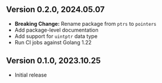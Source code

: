 ## Version 0.2.0, 2024.05.07

* **Breaking Change:** Rename package from `ptrs` to `pointers`
* Add package-level documentation
* Add support for `uintptr` data type
* Run CI jobs against Golang 1.22

## Version 0.1.0, 2023.10.25

* Initial release
